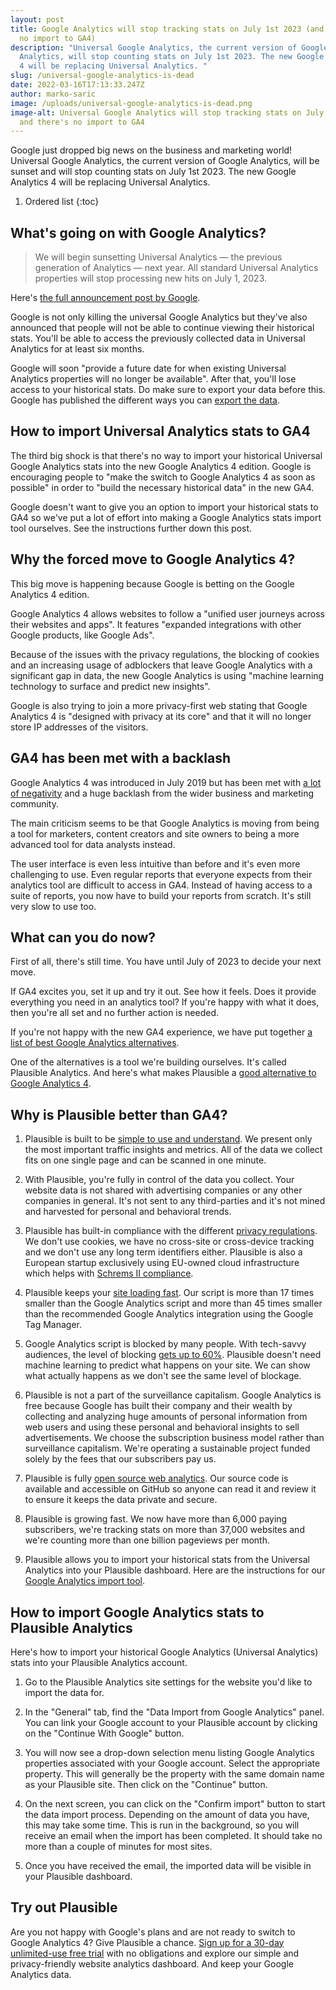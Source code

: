 ```yaml
---
layout: post
title: Google Analytics will stop tracking stats on July 1st 2023 (and there's
  no import to GA4)
description: "Universal Google Analytics, the current version of Google
  Analytics, will stop counting stats on July 1st 2023. The new Google Analytics
  4 will be replacing Universal Analytics. "
slug: /universal-google-analytics-is-dead
date: 2022-03-16T17:13:33.247Z
author: marko-saric
image: /uploads/universal-google-analytics-is-dead.png
image-alt: Universal Google Analytics will stop tracking stats on July 1st 2023
  and there's no import to GA4
---
```

Google just dropped big news on the business and marketing world! Universal Google Analytics, the current version of Google Analytics, will be sunset and will stop counting stats on July 1st 2023. The new Google Analytics 4 will be replacing Universal Analytics.

1. Ordered list
{:toc}

## What's going on with Google Analytics?

> We will begin sunsetting Universal Analytics — the previous generation of Analytics — next year. All standard Universal Analytics properties will stop processing new hits on July 1, 2023.

Here's [the full announcement post by Google](https://blog.google/products/marketingplatform/analytics/prepare-for-future-with-google-analytics-4/).

Google is not only killing the universal Google Analytics but they've also announced that people will not be able to continue viewing their historical stats. You'll be able to access the previously collected data in Universal Analytics for at least six months.

Google will soon "provide a future date for when existing Universal Analytics properties will no longer be available". After that, you'll lose access to your historical stats. Do make sure to export your data before this. Google has published the different ways you can [export the data](https://support.google.com/analytics/answer/11583528#export).

## How to import Universal Analytics stats to GA4

The third big shock is that there's no way to import your historical Universal Google Analytics stats into the new Google Analytics 4 edition. Google is encouraging people to "make the switch to Google Analytics 4 as soon as possible" in order to "build the necessary historical data" in the new GA4.

Google doesn't want to give you an option to import your historical stats to GA4 so we've put a lot of effort into making a Google Analytics stats import tool ourselves. See the instructions further down this post.

## Why the forced move to Google Analytics 4?

This big move is happening because Google is betting on the Google Analytics 4 edition.

Google Analytics 4 allows websites to follow a "unified user journeys across their websites and apps". It features "expanded integrations with other Google products, like Google Ads". 

Because of the issues with the privacy regulations, the blocking of cookies and an increasing usage of adblockers that leave Google Analytics with a significant gap in data, the new Google Analytics is using "machine learning technology to surface and predict new insights".

Google is also trying to join a more privacy-first web stating that Google Analytics 4 is "designed with privacy at its core" and that it will no longer store IP addresses of the visitors.

## GA4 has been met with a backlash

Google Analytics 4 was introduced in July 2019 but has been met with [a lot of negativity](https://www.searchenginejournal.com/google-analytics-4-backlash/411392/) and a huge backlash from the wider business and marketing community. 

The main criticism seems to be that Google Analytics is moving from being a tool for marketers, content creators and site owners to being a more advanced tool for data analysts instead.  

The user interface is even less intuitive than before and it's even more challenging to use. Even regular reports that everyone expects from their analytics tool are difficult to access in GA4. Instead of having access to a suite of reports, you now have to build your reports from scratch. It's still very slow to use too.

## What can you do now?

First of all, there's still time. You have until July of 2023 to decide your next move.

If GA4 excites you, set it up and try it out. See how it feels. Does it provide everything you need in an analytics tool? If you're happy with what it does, then you're all set and no further action is needed. 

If you're not happy with the new GA4 experience, we have put together [a list of best Google Analytics alternatives](https://plausible.io/blog/google-analytics-alternatives). 

One of the alternatives is a tool we're building ourselves. It's called Plausible Analytics. And here's what makes Plausible a [good alternative to Google Analytics 4](https://plausible.io/vs-google-analytics).

## Why is Plausible better than GA4?

1. Plausible is built to be [simple to use and understand](https://plausible.io/simple-web-analytics). We present only the most important traffic insights and metrics. All of the data we collect fits on one single page and can be scanned in one minute.

2. With Plausible, you're fully in control of the data you collect. Your website data is not shared with advertising companies or any other companies in general. It's not sent to any third-parties and it's not mined and harvested for personal and behavioral trends.

3. Plausible has built-in compliance with the different [privacy regulations](https://plausible.io/privacy-focused-web-analytics). We don't use cookies, we have no cross-site or cross-device tracking and we don't use any long term identifiers either. Plausible is also a European startup exclusively using EU-owned cloud infrastructure which helps with [Schrems II compliance](https://plausible.io/blog/google-analytics-illegal). 

4. Plausible keeps your [site loading fast](https://plausible.io/lightweight-web-analytics). Our script is more than 17 times smaller than the Google Analytics script and more than 45 times smaller than the recommended Google Analytics integration using the Google Tag Manager. 

5. Google Analytics script is blocked by many people. With tech-savvy audiences, the level of blocking [gets up to 60%](https://plausible.io/blog/google-analytics-adblockers-missing-data). Plausible doesn't need machine learning to predict what happens on your site. We can show what actually happens as we don't see the same level of blockage. 

6. Plausible is not a part of the surveillance capitalism. Google Analytics is free because Google has built their company and their wealth by collecting and analyzing huge amounts of personal information from web users and using these personal and behavioral insights to sell advertisements. We choose the subscription business model rather than surveillance capitalism. We're operating a sustainable project funded solely by the fees that our subscribers pay us.

7. Plausible is fully [open source web analytics](https://plausible.io/open-source-website-analytics). Our source code is available and accessible on GitHub so anyone can read it and review it to ensure it keeps the data private and secure.

8. Plausible is growing fast. We now have more than 6,000 paying subscribers, we're tracking stats on more than 37,000 websites and we're counting more than one billion pageviews per month.

9. Plausible allows you to import your historical stats from the Universal Analytics into your Plausible dashboard. Here are the instructions for our [Google Analytics import tool](https://plausible.io/docs/google-analytics-import).
 
## How to import Google Analytics stats to Plausible Analytics 

Here's how to import your historical Google Analytics (Universal Analytics) stats into your Plausible Analytics account.

1. Go to the Plausible Analytics site settings for the website you'd like to import the data for.

2. In the "General" tab, find the "Data Import from Google Analytics" panel. You can link your Google account to your Plausible account by clicking on the "Continue With Google" button.

3. You will now see a drop-down selection menu listing Google Analytics properties associated with your Google account. Select the appropriate property. This will generally be the property with the same domain name as your Plausible site. Then click on the "Continue" button.

4. On the next screen, you can click on the "Confirm import" button to start the data import process. Depending on the amount of data you have, this may take some time. This is run in the background, so you will receive an email when the import has been completed. It should take no more than a couple of minutes for most sites.

5. Once you have received the email, the imported data will be visible in your Plausible dashboard. 

## Try out Plausible

Are you not happy with Google's plans and are not ready to switch to Google Analytics 4? Give Plausible a chance. [Sign up for a 30-day unlimited-use free trial](https://plausible.io/register) with no obligations and explore our simple and privacy-friendly website analytics dashboard. And keep your Google Analytics data.